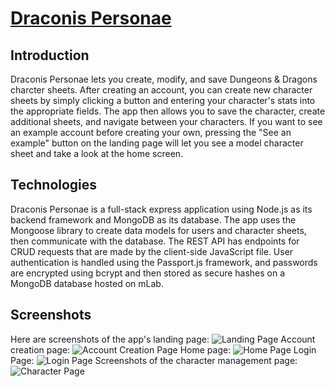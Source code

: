 # <a href="https://floating-ravine-29030.herokuapp.com" target="_blank">Draconis Personae</a>

## Introduction
Draconis Personae lets you create, modify, and save Dungeons &amp; Dragons
charcter sheets. After creating an account, you can create new character 
sheets by simply clicking a button and entering your character's stats 
into the appropriate fields. The app then allows you to save the character, 
create additional sheets, and navigate between your characters. If you want 
to see an example account before creating your own, pressing the "See an 
example" button on the landing page will let you see a model character
sheet and take a look at the home screen.

## Technologies
Draconis Personae is a full-stack express application using Node.js as its 
backend framework and MongoDB as its database. The app uses the Mongoose 
library to create data models for users and character sheets, then communicate
with the database. The REST API has endpoints for CRUD requests that are made 
by the client-side JavaScript file. User authentication is handled using the 
Passport.js framework, and passwords are encrypted using bcrypt and then 
stored as secure hashes on a MongoDB database hosted on mLab.

## Screenshots
Here are screenshots of the app's landing page:
![Landing Page](https://s3.us-east-2.amazonaws.com/readme.images/DPLandingScreen.png)
Account creation page:
![Account Creation Page](https://s3.us-east-2.amazonaws.com/readme.images/DPAccountCreationPage.png)
Home page:
![Home Page](https://s3.us-east-2.amazonaws.com/readme.images/DPHomePage.png)
Login Page:
![Login Page](https://s3.us-east-2.amazonaws.com/readme.images/DPLoginPage.png)
Screenshots of the character management page:
![Character Page](https://s3.us-east-2.amazonaws.com/readme.images/DPCharMan1.png)